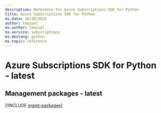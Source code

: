 ```yaml
---
description: Reference for Azure Subscriptions SDK for Python
title: Azure Subscriptions SDK for Python
ms.data: 10/20/2022
author: lmazuel
ms.author: lmazuel
ms.service: subscriptions
ms.devlang: python
ms.topic: reference
---
```

# Azure Subscriptions SDK for Python - latest

## Management packages - latest
[!INCLUDE [mgmt-packages](subscriptions-mgmt-index.md)]